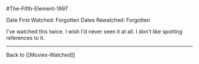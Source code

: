 #The-Fifth-Element-1997

Date First Watched:  Forgotten
Dates Rewatched:  Forgotten

I've watched this twice.  I wish I'd never seen it at all.  I don't like spotting references to it.

---
Back to [[Movies-Watched]]